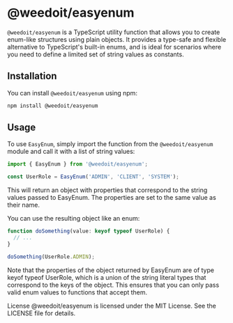 # @weedoit/easyenum

`@weedoit/easyenum` is a TypeScript utility function that allows you to create enum-like structures using plain objects. It provides a type-safe and flexible alternative to TypeScript's built-in enums, and is ideal for scenarios where you need to define a limited set of string values as constants.

## Installation

You can install `@weedoit/easyenum` using npm:

```bash
npm install @weedoit/easyenum
```

## Usage

To use `EasyEnum`, simply import the function from the `@weedoit/easyenum` module and call it with a list of string values:

```typescript
import { EasyEnum } from '@weedoit/easyenum';

const UserRole = EasyEnum('ADMIN', 'CLIENT', 'SYSTEM');
```

This will return an object with properties that correspond to the string values passed to EasyEnum. The properties are set to the same value as their name.

You can use the resulting object like an enum:

```typescript
function doSomething(value: keyof typeof UserRole) {
  // ...
}

doSomething(UserRole.ADMIN);
```

Note that the properties of the object returned by EasyEnum are of type keyof typeof UserRole, which is a union of the string literal types that correspond to the keys of the object. This ensures that you can only pass valid enum values to functions that accept them.

License
@weedoit/easyenum is licensed under the MIT License. See the LICENSE file for details.
